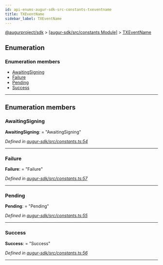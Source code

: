 ```yaml
---
id: api-enums-augur-sdk-src-constants-txeventname
title: TXEventName
sidebar_label: TXEventName
---
```


[@augurproject/sdk](api-readme.md) > [[augur-sdk/src/constants Module]](api-modules-augur-sdk-src-constants-module.md) > [TXEventName](api-enums-augur-sdk-src-constants-txeventname.md)

## Enumeration

### Enumeration members

* [AwaitingSigning](api-enums-augur-sdk-src-constants-txeventname.md#awaitingsigning)
* [Failure](api-enums-augur-sdk-src-constants-txeventname.md#failure)
* [Pending](api-enums-augur-sdk-src-constants-txeventname.md#pending)
* [Success](api-enums-augur-sdk-src-constants-txeventname.md#success)

---

## Enumeration members

<a id="awaitingsigning"></a>

###  AwaitingSigning

**AwaitingSigning**:  = "AwaitingSigning"

*Defined in [augur-sdk/src/constants.ts:54](https://github.com/AugurProject/augur/blob/0787bf1a23/packages/augur-sdk/src/constants.ts#L54)*

___
<a id="failure"></a>

###  Failure

**Failure**:  = "Failure"

*Defined in [augur-sdk/src/constants.ts:57](https://github.com/AugurProject/augur/blob/0787bf1a23/packages/augur-sdk/src/constants.ts#L57)*

___
<a id="pending"></a>

###  Pending

**Pending**:  = "Pending"

*Defined in [augur-sdk/src/constants.ts:55](https://github.com/AugurProject/augur/blob/0787bf1a23/packages/augur-sdk/src/constants.ts#L55)*

___
<a id="success"></a>

###  Success

**Success**:  = "Success"

*Defined in [augur-sdk/src/constants.ts:56](https://github.com/AugurProject/augur/blob/0787bf1a23/packages/augur-sdk/src/constants.ts#L56)*

___

